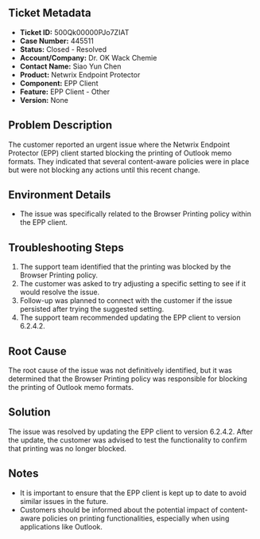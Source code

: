 ## Ticket Metadata
- **Ticket ID:** 500Qk00000PJo7ZIAT
- **Case Number:** 445511
- **Status:** Closed - Resolved
- **Account/Company:** Dr. OK Wack Chemie
- **Contact Name:** Siao Yun Chen
- **Product:** Netwrix Endpoint Protector
- **Component:** EPP Client
- **Feature:** EPP Client - Other
- **Version:** None

## Problem Description
The customer reported an urgent issue where the Netwrix Endpoint Protector (EPP) client started blocking the printing of Outlook memo formats. They indicated that several content-aware policies were in place but were not blocking any actions until this recent change.

## Environment Details
- The issue was specifically related to the Browser Printing policy within the EPP client.

## Troubleshooting Steps
1. The support team identified that the printing was blocked by the Browser Printing policy.
2. The customer was asked to try adjusting a specific setting to see if it would resolve the issue.
3. Follow-up was planned to connect with the customer if the issue persisted after trying the suggested setting.
4. The support team recommended updating the EPP client to version 6.2.4.2.

## Root Cause
The root cause of the issue was not definitively identified, but it was determined that the Browser Printing policy was responsible for blocking the printing of Outlook memo formats.

## Solution
The issue was resolved by updating the EPP client to version 6.2.4.2. After the update, the customer was advised to test the functionality to confirm that printing was no longer blocked.

## Notes
- It is important to ensure that the EPP client is kept up to date to avoid similar issues in the future.
- Customers should be informed about the potential impact of content-aware policies on printing functionalities, especially when using applications like Outlook.